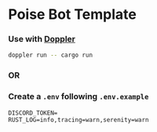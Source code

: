 # Poise Bot Template

### Use with [Doppler](https://doppler.com/)

```bash
doppler run -- cargo run
```

### OR

### Create a `.env` following `.env.example`

```env
DISCORD_TOKEN=
RUST_LOG=info,tracing=warn,serenity=warn
```
